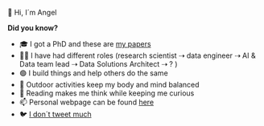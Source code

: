 👋 Hi, I´m Angel

<!--
**murggu/murggu** is a ✨ _special_ ✨ repository because its `README.md` (this file) appears on your GitHub profile.

Here are some ideas to get you started:

- 🔭 I’m currently working on ...
- 🌱 I’m currently learning ...
- 👯 I’m looking to collaborate on ...
- 🤔 I’m looking for help with ...
- 💬 Ask me about ...
- 📫 How to reach me: ...
- 😄 Pronouns: ...
- ⚡ Fun fact: ...
-->

**Did you know?**
- 🎓 I got a PhD and these are [my papers](https://dblp.org/pid/00/3702.html)
- 🧑‍💻 I have had different roles (research scientist ⇢ data engineer ⇢ AI & Data team lead ⇢ Data Solutions Architect ⇢ ? )
- 🟢 I build things and help others do the same
- 🚴 Outdoor activities keep my body and mind balanced
- 📖 Reading makes me think while keeping me curious
- 📫 Personal webpage can be found [here](https://acmanjon.es/)
- 🐦 [I don´t tweet much](https://twitter.com/neuw84)
